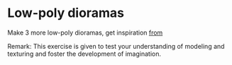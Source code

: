 # Low-poly dioramas
Make 3 more low-poly dioramas, get inspiration [from](https://www.youtube.com/playlist?list=PLndvTk6JOzUflybdyFl56AvtSk61GkDWo)

Remark: This exercise is given to test your understanding of modeling and texturing and foster the development of imagination.

